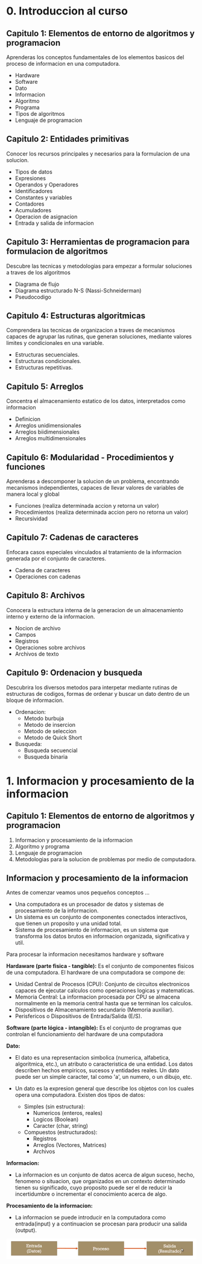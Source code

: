 # 0. Introduccion al curso
## Capitulo 1: Elementos de entorno de algoritmos y programacion
Aprenderas los conceptos fundamentales de los elementos basicos del proceso de informacion en una computadora.
* Hardware
* Software
* Dato
* Informacion
* Algoritmo
* Programa
* Tipos de algoritmos
* Lenguaje de programacion 

## Capitulo 2: Entidades primitivas
Conocer los recursos principales y necesarios para la formulacion de una solucion.
* Tipos de datos
* Expresiones
* Operandos y Operadores
* Identificadores
* Constantes y variables
* Contadores
* Acumuladores
* Operacion de asignacion
* Entrada y salida de informacion

## Capitulo 3: Herramientas de programacion para formulacion de algoritmos
Descubre las tecnicas y metodologias para empezar a formular soluciones a traves de los algoritmos
* Diagrama de flujo
* Diagrama estructurado N-S (Nassi-Schneiderman)
* Pseudocodigo

## Capitulo 4: Estructuras algoritmicas
Comprendera las tecnicas de organizacion a traves de mecanismos capaces de agrupar las rutinas, que generan soluciones, mediante valores limites y condicionales en una variable.
* Estructuras secuenciales.
* Estructuras condicionales.
* Estructuras repetitivas.

## Capitulo 5: Arreglos
Concentra el almacenamiento estatico de los datos, interpretados como informacion
* Definicion
* Arreglos unidimensionales
* Arreglos biidimensionales
* Arreglos multidimensionales

## Capitulo 6: Modularidad - Procedimientos y funciones
Aprenderas a descomponer la solucion de un problema, encontrando mecanismos independientes, capaces de llevar valores de variables de manera local y global
* Funciones (realiza determinada accion y retorna un valor)
* Procedimientos (realiza determinada accion pero no retorna un valor)
* Recursividad

## Capitulo 7: Cadenas de caracteres
Enfocara casos especiales vinculados al tratamiento de la informacion generada por el conjunto de caracteres.
* Cadena de caracteres
* Operaciones con cadenas

## Capitulo 8: Archivos
Conocera la estructura interna de la generacion de un almacenamiento interno y externo de la informacion.
* Nocion de archivo
* Campos
* Registros
* Operaciones sobre archivos
* Archivos de texto

## Capitulo 9: Ordenacion y busqueda
Descubrira los diversos metodos para interpetar mediante rutinas de estructuras de codigos, formas de ordenar y buscar un dato dentro de un bloque de informacion.
* Ordenacion:
    * Metodo burbuja
    * Metodo de insercion
    * Metodo de seleccion
    * Metodo de Quick Short
* Busqueda:
    * Busqueda secuencial
    * Busqueda binaria

# 1. Informacion y procesamiento de la informacion
## Capitulo 1: Elementos de entorno de algoritmos y programacion
1. Informacion y procesamiento de la informacion
2. Algoritmo y programa
3. Lenguaje de programacion
4. Metodologias para la solucion de problemas por medio de computadora.
## Informacion y procesamiento de la informacion
Antes de comenzar veamos unos pequeños conceptos ...

* Una computadora es un procesador de datos y sistemas de procesamiento de la informacion.
* Un sistema es un conjunto de componentes conectados interactivos, que tienen un proposito y una unidad total.
* Sistema de procesamiento de informacion, es un sistema que transforma los datos brutos en informacion organizada, significativa y util. 

Para procesar la informacion necesitamos hardware y software

**Hardaware (parte fisica - tangible):** Es el conjunto de componentes fisicos de una computadora. El hardware de una computadora se compone de:  
- Unidad Central de Procesos (CPU): Conjunto de circuitos electronicos capaces de ejecutar calculos como operaciones logicas y matematicas.
- Memoria Central: La informacion procesada por CPU se almacena normalmente en la memoria central hasta que se terminan los calculos.
- Dispositivos de Almacenamiento secundario (Memoria auxiliar).
- Perisfericos o Dispositivos de Entrada/Salida (E/S).

**Software (parte lógica - intangible):**
Es el conjunto de programas que controlan el funcionamiento del hardware de una computadora

**Dato:** 
- El dato es una representacion simbolica (numerica, alfabetica, algoritmica, etc.), un atributo o caracteristica de una entidad. Los datos describen hechos empiricos, sucesos y entidades reales. Un dato puede ser un simple caracter, tal como 'a', un numero, o un dibujo, etc.
- Un dato es la expresion general que describe los objetos con los cuales opera una computadora. Existen dos tipos de datos:

    - Simples (sin estructura):
        - Numericos (enteros, reales)
        - Logicos (Boolean)
        - Caracter (char, string)
    - Compuestos (estructurados):
        - Registros
        - Arreglos (Vectores, Matrices)
        - Archivos

**Informacion:**
- La informacion es un conjunto de datos acerca de algun suceso, hecho, fenomeno o situacion, que organizados en un contexto determinado tienen su significado, cuyo proposito puede ser el de reducir la incertidumbre o incrementar el conocimiento acerca de algo.

**Procesamiento de la informacion:**
- La informacion se puede introducir en la computadora como entrada(input) y a continuacion se procesan para producir una salida (output).

![mark down image](i1.png "Procesamiento de la informacion")
